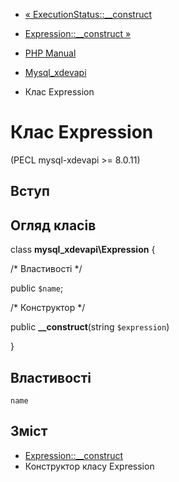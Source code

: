 - [« ExecutionStatus::\_\_construct](mysql-xdevapi-executionstatus.construct.md)
- [Expression::\_\_construct »](mysql-xdevapi-expression.construct.md)

- [PHP Manual](index.md)
- [Mysql_xdevapi](book.mysql-xdevapi.md)
- Клас Expression

# Клас Expression

(PECL mysql-xdevapi \>= 8.0.11)

## Вступ

## Огляд класів

class **mysql_xdevapi\Expression** {

/\* Властивості \*/

public `$name`;

/\* Конструктор \*/

public **\_\_construct**(string `$expression`)

}

## Властивості

`name`

## Зміст

- [Expression::\_\_construct](mysql-xdevapi-expression.construct.md)
- Конструктор класу Expression
